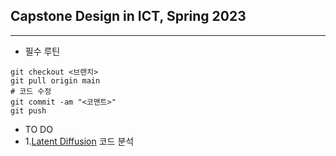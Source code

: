 ## Capstone Design in ICT, Spring 2023
---
* 필수 루틴
```
git checkout <브랜치>
git pull origin main
# 코드 수정
git commit -am "<코맨트>"
git push
```

* TO DO </br>
* 1.[Latent Diffusion](latent-diffusion/) 코드 분석